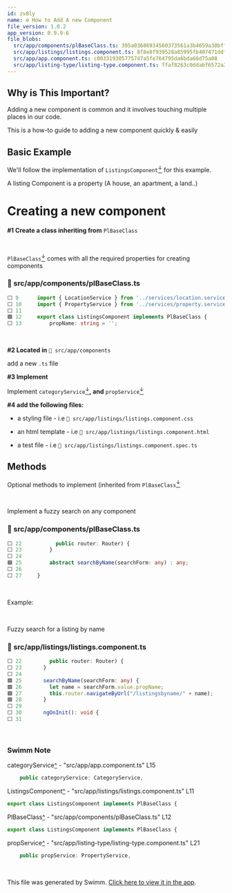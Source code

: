 ```yaml
---
id: zv8ly
name: ⚙️ How to Add A new Component
file_version: 1.0.2
app_version: 0.9.9-6
file_blobs:
  src/app/components/plBaseClass.ts: 395a03686934560373561a3b4659a30bffdedea4
  src/app/listings/listings.component.ts: 8f8e8f939528a85995fb407471ddf494b79c3b60
  src/app/app.component.ts: c003319305775747a5fe764795da6bda66d75a08
  src/app/listing-type/listing-type.component.ts: ffaf8263c0ddabf6572a31212f414e7fc206c856
---
```





## Why is This Important?

Adding a new component is common and it involves touching multiple places in our code.

This is a how-to guide to adding a new component quickly & easily




## Basic Example

We'll follow the implementation of `ListingsComponent`[<sup id="1iCFu2">↓</sup>](#f-1iCFu2) for this example.

A listing Component is a property (A house, an apartment, a land..)




# Creating a new component

**#1 Create a class inheriting from** `PlBaseClass`

<br/>

`PlBaseClass`[<sup id="Fs8t0">↓</sup>](#f-Fs8t0) comes with all the required properties for creating components
<!-- NOTE-swimm-snippet: the lines below link your snippet to Swimm -->
### 📄 src/app/components/plBaseClass.ts
```typescript
⬜ 9      import { LocationService } from '../services/location.service';
⬜ 10     import { PropertyService } from '../services/property.service';
⬜ 11     
🟩 12     export class ListingsComponent implements PlBaseClass {
⬜ 13         propName: string = '';
```

<br/>




**#2 Located in** `📄 src/app/components`

add a new `.ts` file




**#3 Implement**

Implement `categoryService`[<sup id="ZtnDEE">↓</sup>](#f-ZtnDEE)**, and** `propService`[<sup id="Z13pftq">↓</sup>](#f-Z13pftq)




**#4 add the following files:**

*   a styling file - i.e `📄 src/app/listings/listings.component.css`
    
*   an html template - i.e `📄 src/app/listings/listings.component.html`
    
*   a test file - i.e `📄 src/app/listings/listings.component.spec.ts`
    




## Methods

Optional methods to implement (inherited from `PlBaseClass`[<sup id="Fs8t0">↓</sup>](#f-Fs8t0)

<br/>

Implement a fuzzy search on any component
<!-- NOTE-swimm-snippet: the lines below link your snippet to Swimm -->
### 📄 src/app/components/plBaseClass.ts
```typescript
⬜ 22           public router: Router) {
⬜ 23         }
⬜ 24     
🟩 25         abstract searchByName(searchForm: any) : any;
⬜ 26          
⬜ 27     }
```

<br/>

Example:

<br/>

Fuzzy search for a listing by name
<!-- NOTE-swimm-snippet: the lines below link your snippet to Swimm -->
### 📄 src/app/listings/listings.component.ts
```typescript
⬜ 22         public router: Router) {
⬜ 23       }
⬜ 24     
🟩 25       searchByName(searchForm: any) {
🟩 26         let name = searchForm.value.propName;
🟩 27         this.router.navigateByUrl("/listingsbyname/" + name);
🟩 28       }
⬜ 29     
⬜ 30       ngOnInit(): void {
⬜ 31     
```

<br/>

<!-- THIS IS AN AUTOGENERATED SECTION. DO NOT EDIT THIS SECTION DIRECTLY -->
### Swimm Note

<span id="f-ZtnDEE">categoryService</span>[^](#ZtnDEE) - "src/app/app.component.ts" L15
```typescript
    public categoryService: CategoryService,
```

<span id="f-1iCFu2">ListingsComponent</span>[^](#1iCFu2) - "src/app/listings/listings.component.ts" L11
```typescript
export class ListingsComponent implements PlBaseClass {
```

<span id="f-Fs8t0">PlBaseClass</span>[^](#Fs8t0) - "src/app/components/plBaseClass.ts" L12
```typescript
export class ListingsComponent implements PlBaseClass {
```

<span id="f-Z13pftq">propService</span>[^](#Z13pftq) - "src/app/listing-type/listing-type.component.ts" L21
```typescript
    public propService: PropertyService,
```

<br/>

This file was generated by Swimm. [Click here to view it in the app](http://localhost:5000/repos/Z2l0aHViJTNBJTNBcHJvcGVydHktbGlzdGluZy1zYW5kYm94JTNBJTNBc3dpbW1pbw==/docs/zv8ly).